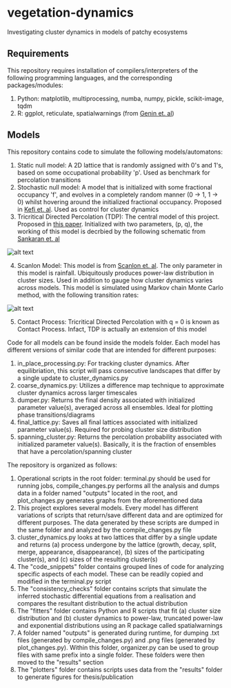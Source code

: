 # vegetation-dynamics
Investigating cluster dynamics in models of patchy ecosystems

## Requirements

This repository requires installation of compilers/interpreters of the following programming languages, and the corresponding packages/modules:

1) Python: matplotlib, multiprocessing, numba, numpy, pickle, scikit-image, tqdm
2) R: ggplot, reticulate, spatialwarnings (from [Genin et. al](https://besjournals.onlinelibrary.wiley.com/doi/10.1111/2041-210X.13058))

## Models

This repository contains code to simulate the following models/automatons:
1) Static null model: A 2D lattice that is randomly assigned with 0's and 1's, based on some occupational probability 'p'. Used as benchmark for percolation transitions
2) Stochastic null model: A model that is initialized with some fractional occupancy 'f', and evolves in a completely random manner (0 -> 1, 1 -> 0) whilst hovering around the initialized fractional occupancy. Proposed in [Kefi et. al](https://onlinelibrary.wiley.com/doi/full/10.1111/j.1461-0248.2010.01553.x). Used as control for cluster dynamics
3) Tricritical Directed Percolation (TDP): The central model of this project. Proposed in [this paper](https://arxiv.org/abs/cond-mat/0608339). Initialized with two parameters, (p, q), the working of this model is decrbied by the following schematic from [Sankaran et. al](https://besjournals.onlinelibrary.wiley.com/doi/full/10.1111/2041-210X.13304)

![alt text](https://i.ibb.co/k95q8tF/tdp-schematic.png)

4) Scanlon Model: This model is from [Scanlon et. al](https://www.nature.com/articles/nature06060). The only parameter in this model is rainfall. Ubiquitously produces power-law distribution in cluster sizes. Used in addition to gauge how cluster dynamics varies across models. This model is simulated using Markov chain Monte Carlo method, with the following transition rates:

![alt text](https://i.ibb.co/vBR8qps/scanlon-equations.png)

5) Contact Process: Tricritical Directed Percolation with q = 0 is known as Contact Process. Infact, TDP is actually an extension of this model

Code for all models can be found inside the models folder. Each model has different versions of similar code that are intended for different purposes:

1) in_place_processing.py: For tracking cluster dynamics. After equilibriation, this script will pass consecutive landscapes that differ by a single update to cluster_dynamics.py
2) coarse_dynamics.py: Utilizes a difference map technique to approximate cluster dynamics across larger timescales
3) dumper.py: Returns the final density associated with initialized parameter value(s), averaged across all ensembles. Ideal for plotting phase transitions/diagrams
4) final_lattice.py: Saves all final lattices associated with initialized parameter value(s). Required for probing cluster size distribution
5) spanning_cluster.py: Returns the percolation probability associated with initialized parameter value(s). Basically, it is the fraction of ensembles that have a percolation/spanning cluster

The repository is organized as follows:

1) Operational scripts in the root folder: terminal.py should be used for running jobs, compile_changes.py performs all the analysis and dumps data in a folder named "outputs" located in the root, and plot_changes.py generates graphs from the aforementioned data
2) This project explores several models.  Every model has different variations of scripts that return/save different data and are optimized for different purposes. The data generated by these scripts are dumped in the same folder and analyzed by the compile_changes.py file
3) cluster_dynamics.py looks at two lattices that differ by a single update and returns (a) process undergone by the lattice (growth, decay, split, merge, appearance, disappearance), (b) sizes of the participating cluster(s), and (c) sizes of the resulting cluster(s)
4) The "code_snippets" folder contains grouped lines of code for analyzing specific aspects of each model. These can be readily copied and modified in the terminal.py script
5) The "consistency_checks" folder contains scripts that simulate the inferred stochastic differential equations from a realisation and compares the resultant distribution to the actual distribution
6) The "fitters" folder contains Python and R scripts that fit (a) cluster size distribution and (b) cluster dynamics to power-law, truncated power-law and exponential distributions using an R package called spatialwarnings
7) A folder named "outputs" is generated during runtime, for dumping .txt files (generated by compile_changes.py) and .png files (generated by plot_changes.py). Within this folder, organizer.py can be used to group files with same prefix into a single folder. These folders were then moved to the "results" section
8) The "plotters" folder contains scripts uses data from the "results" folder to generate figures for thesis/publication
